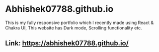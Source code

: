 # Abhishek07788.github.io
This is my fully responsive portfolio which I recently made using React &amp; Chakra UI, This website has Dark mode, Scrolling functionality etc.
## Link: https://abhishek07788.github.io/
